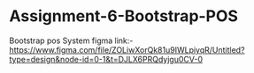 # Assignment-6-Bootstrap-POS
Bootstrap pos System
figma link:-https://www.figma.com/file/ZOLiwXorQk81u9IWLpiyqR/Untitled?type=design&node-id=0-1&t=DJLX6PRQdyjgu0CV-0
